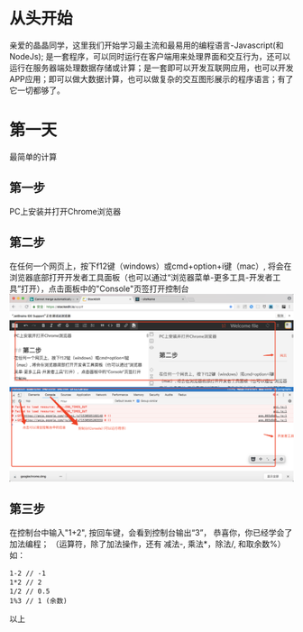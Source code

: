<meta charset="utf-8">

# 从头开始

   亲爱的晶晶同学，这里我们开始学习最主流和最易用的编程语言-Javascript(和NodeJs); 是一套程序，可以同时运行在客户端用来处理界面和交互行为，还可以运行在服务器端处理数据存储或计算；是一套即可以开发互联网应用，也可以开发APP应用；即可以做大数据计算，也可以做复杂的交互图形展示的程序语言；有了它一切都够了。

# 第一天

最简单的计算

## 第一步

PC上安装并打开Chrome浏览器

## 第二步
在任何一个网页上，按下f12键（windows）或cmd+option+i键（mac）, 将会在浏览器底部打开开发者工具面板（也可以通过“浏览器菜单-更多工具-开发者工具”打开），点击面板中的"Console"页签打开控制台
	![enter image description here](https://raw.githubusercontent.com/ZhangCheck/site/master/jingjing/step1_2.png)


## 第三步

在控制台中输入"1+2", 按回车键，会看到控制台输出“3”， 恭喜你，你已经学会了加法编程；
（运算符，除了加法操作，还有 减法-, 乘法*，除法/, 和取余数%）
如：

    1-2 // -1
    1*2 // 2
    1/2 // 0.5
    1%3 // 1 (余数)

以上
